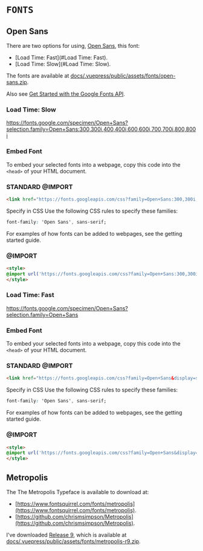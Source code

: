 # `FONTS`

## Open Sans

There are two options for using, [Open Sans](https://fonts.google.com/specimen/Open+Sans), this font:

* [Load Time: Fast](#Load Time: Fast).
* [Load Time: Slow](#Load Time: Slow).

The fonts are available at [docs/.vuepress/public/assets/fonts/open-sans.zip](docs/.vuepress/public/assets/fonts/open-sans.zip).

Also see [Get Started with the Google Fonts API](https://developers.google.com/fonts/docs/getting_started).

### Load Time: Slow

<https://fonts.google.com/specimen/Open+Sans?selection.family=Open+Sans:300,300i,400,400i,600,600i,700,700i,800,800i>

### Embed Font

To embed your selected fonts into a webpage, copy this code into the `<head>` of your HTML document.

### STANDARD @IMPORT

```html
<link href="https://fonts.googleapis.com/css?family=Open+Sans:300,300i,400,400i,600,600i,700,700i,800,800i&display=swap&subset=cyrillic,cyrillic-ext,greek,greek-ext,latin-ext,vietnamese" rel="stylesheet">
```

Specify in CSS
Use the following CSS rules to specify these families:

```css
font-family: 'Open Sans', sans-serif;
```

For examples of how fonts can be added to webpages, see the getting started guide.

### @IMPORT

```html
<style>
@import url('https://fonts.googleapis.com/css?family=Open+Sans:300,300i,400,400i,600,600i,700,700i,800,800i&display=swap&subset=cyrillic,cyrillic-ext,greek,greek-ext,latin-ext,vietnamese');
</style>
```

### Load Time: Fast

<https://fonts.google.com/specimen/Open+Sans?selection.family=Open+Sans>

### Embed Font

To embed your selected fonts into a webpage, copy this code into the `<head>` of your HTML document.

### STANDARD @IMPORT

```html
<link href="https://fonts.googleapis.com/css?family=Open+Sans&display=swap" rel="stylesheet">
```

Specify in CSS
Use the following CSS rules to specify these families:

```css
font-family: 'Open Sans', sans-serif;
```

For examples of how fonts can be added to webpages, see the getting started guide.

### @IMPORT

```html
<style>
@import url('https://fonts.googleapis.com/css?family=Open+Sans&display=swap');
</style>
```

## Metropolis

The The Metropolis Typeface is available to download at:

* [https://www.fontsquirrel.com/fonts/metropolis](https://www.fontsquirrel.com/fonts/metropolis).
* [https://github.com/chrismsimpson/Metropolis](https://github.com/chrismsimpson/Metropolis).

I've downloaded [Release 9](https://github.com/chrismsimpson/Metropolis/releases/tag/r9), which is available at [docs/.vuepress/public/assets/fonts/metropolis-r9.zip](docs/.vuepress/public/assets/fonts/metropolis-r9.zip).
